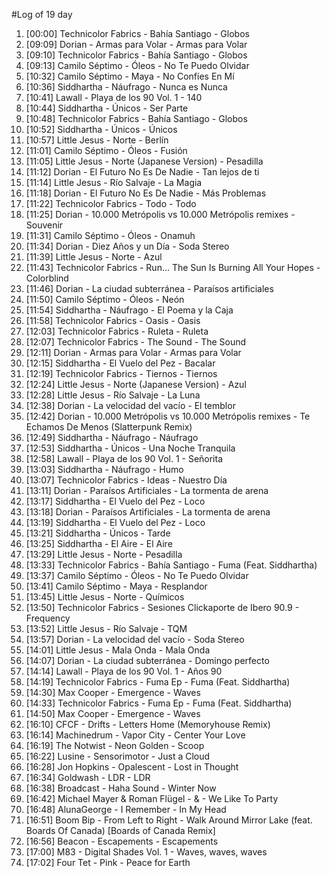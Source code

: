 #Log of 19 day

1. [00:00] Technicolor Fabrics - Bahía Santiago - Globos
1. [09:09] Dorian - Armas para Volar - Armas para Volar
1. [09:10] Technicolor Fabrics - Bahía Santiago - Globos
1. [09:13] Camilo Séptimo - Óleos - No Te Puedo Olvidar
1. [10:32] Camilo Séptimo - Maya - No Confíes En Mí
1. [10:36] Siddhartha - Náufrago - Nunca es Nunca
1. [10:41] Lawall - Playa de los 90 Vol. 1 - 140
1. [10:44] Siddhartha - Únicos - Ser Parte
1. [10:48] Technicolor Fabrics - Bahía Santiago - Globos
1. [10:52] Siddhartha - Únicos - Únicos
1. [10:57] Little Jesus - Norte - Berlín
1. [11:01] Camilo Séptimo - Óleos - Fusión
1. [11:05] Little Jesus - Norte (Japanese Version) - Pesadilla
1. [11:12] Dorian - El Futuro No Es De Nadie - Tan lejos de ti
1. [11:14] Little Jesus - Río Salvaje - La Magia
1. [11:18] Dorian - El Futuro No Es De Nadie - Más Problemas
1. [11:22] Technicolor Fabrics - Todo - Todo
1. [11:25] Dorian - 10.000 Metrópolis vs 10.000 Metrópolis remixes - Souvenir
1. [11:31] Camilo Séptimo - Óleos - Onamuh
1. [11:34] Dorian - Diez Años y un Día - Soda Stereo
1. [11:39] Little Jesus - Norte - Azul
1. [11:43] Technicolor Fabrics - Run... The Sun Is Burning All Your Hopes - Colorblind
1. [11:46] Dorian - La ciudad subterránea - Paraísos artificiales
1. [11:50] Camilo Séptimo - Óleos - Neón
1. [11:54] Siddhartha - Náufrago - El Poema y la Caja
1. [11:58] Technicolor Fabrics - Oasis - Oasis
1. [12:03] Technicolor Fabrics - Ruleta - Ruleta
1. [12:07] Technicolor Fabrics - The Sound - The Sound
1. [12:11] Dorian - Armas para Volar - Armas para Volar
1. [12:15] Siddhartha - El Vuelo del Pez - Bacalar
1. [12:19] Technicolor Fabrics - Tiernos - Tiernos
1. [12:24] Little Jesus - Norte (Japanese Version) - Azul
1. [12:28] Little Jesus - Río Salvaje - La Luna
1. [12:38] Dorian - La velocidad del vacío - El temblor
1. [12:42] Dorian - 10.000 Metrópolis vs 10.000 Metrópolis remixes - Te Echamos De Menos (Slatterpunk Remix)
1. [12:49] Siddhartha - Náufrago - Náufrago
1. [12:53] Siddhartha - Únicos - Una Noche Tranquila
1. [12:58] Lawall - Playa de los 90 Vol. 1 - Señorita
1. [13:03] Siddhartha - Náufrago - Humo
1. [13:07] Technicolor Fabrics - Ideas - Nuestro Día
1. [13:11] Dorian - Paraísos Artificiales - La tormenta de arena
1. [13:17] Siddhartha - El Vuelo del Pez - Loco
1. [13:18] Dorian - Paraísos Artificiales - La tormenta de arena
1. [13:19] Siddhartha - El Vuelo del Pez - Loco
1. [13:21] Siddhartha - Únicos - Tarde
1. [13:25] Siddhartha - El Aire - El Aire
1. [13:29] Little Jesus - Norte - Pesadilla
1. [13:33] Technicolor Fabrics - Bahía Santiago - Fuma (Feat. Siddhartha)
1. [13:37] Camilo Séptimo - Óleos - No Te Puedo Olvidar
1. [13:41] Camilo Séptimo - Maya - Resplandor
1. [13:45] Little Jesus - Norte - Químicos
1. [13:50] Technicolor Fabrics - Sesiones Clickaporte de Ibero 90.9 - Frequency
1. [13:52] Little Jesus - Río Salvaje - TQM
1. [13:57] Dorian - La velocidad del vacío - Soda Stereo
1. [14:01] Little Jesus - Mala Onda - Mala Onda
1. [14:07] Dorian - La ciudad subterránea - Domingo perfecto
1. [14:14] Lawall - Playa de los 90 Vol. 1 - Años 90
1. [14:19] Technicolor Fabrics - Fuma Ep - Fuma (Feat. Siddhartha)
1. [14:30] Max Cooper - Emergence - Waves
1. [14:33] Technicolor Fabrics - Fuma Ep - Fuma (Feat. Siddhartha)
1. [14:50] Max Cooper - Emergence - Waves
1. [16:10] CFCF - Drifts - Letters Home (Memoryhouse Remix)
1. [16:14] Machinedrum - Vapor City - Center Your Love
1. [16:19] The Notwist - Neon Golden - Scoop
1. [16:22] Lusine - Sensorimotor - Just a Cloud
1. [16:28] Jon Hopkins - Opalescent - Lost in Thought
1. [16:34] Goldwash - LDR - LDR
1. [16:38] Broadcast - Haha Sound - Winter Now
1. [16:42] Michael Mayer & Roman Flügel - & - We Like To Party
1. [16:48] AlunaGeorge - I Remember - In My Head
1. [16:51] Boom Bip - From Left to Right - Walk Around Mirror Lake (feat. Boards Of Canada) [Boards of Canada Remix]
1. [16:56] Beacon - Escapements - Escapements
1. [17:00] M83 - Digital Shades Vol. 1 - Waves, waves, waves
1. [17:02] Four Tet - Pink - Peace for Earth
